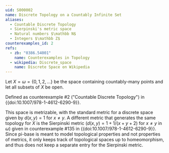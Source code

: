 ```yaml
---
uid: S000002
name: Discrete Topology on a Countably Infinite Set
aliases:
  - Countable Discrete Topology
  - Sierpinski's metric space
  - Natural numbers $\mathbb N$
  - Integers $\mathbb Z$
counterexamples_id: 2
refs:
  - zb: "0386.54001"
    name: Counterexamples in Topology
  - wikipedia: Discrete_space
    name: Discrete Space on Wikipedia
---
```

Let $X=\omega=\{0,1,2,\dots\}$ be the space containing countably-many
points and let all subsets of $X$ be open.

Defined as counterexample #2 ("Countable Discrete Topology")
in {{doi:10.1007/978-1-4612-6290-9}}.

This space is metrizable, with the standard metric for a discrete space given by $d(x,y)=1$ for $x\ne y$.  A different metric that generates the same topology for $X$ is the Sierpinski metric ($d(x,y)=1+1/(x+y+2)$ for $x\ne y$ in $\omega$) given in counterexample #135 in {{doi:10.1007/978-1-4612-6290-9}}.  Since pi-base is meant to model topological properties and not properties of metrics, it only keeps track of topological spaces up to homeomorphism, and thus does not keep a separate entry for the Sierpinski metric.

<!-- [[Proof of Topology]]
1) $U=\emptyset$ is open by definition. Let $U = X$ is open by definition.

2) Let $A$ be an arbitrary union of the elements of any subcollection of $\tau$. Since every element in the subcollection are subsets of $X$ their union must be a subset of $X$. Thus, $A$ is a subset of $X$ and is open by definition.

3) Let $A$ be a finite intersection of elements from any subcollection of $\tau$. Since every element in the subcollection are subsets of $X$ their intersection must necessarily be a subset of $X$. Thus, $A$ is a subset of $X$ and is open by definition. -->
